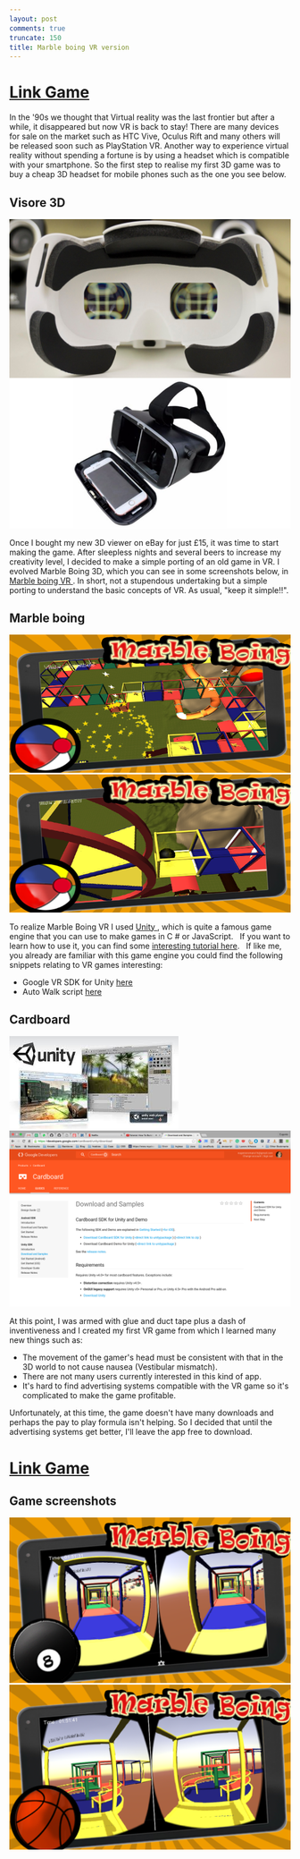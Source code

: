 ```yaml
---
layout: post
comments: true
truncate: 150
title: Marble boing VR version
---
```


<h1><a href="https://play.google.com/store/apps/details?id=com.gem.marblevirtualvr">Link Game</a></h1>

In the '90s we thought that Virtual reality was the last frontier but after a while, it disappeared but now VR is back to stay! There are many
  devices for sale on the market such as HTC Vive, Oculus Rift and many others will be released soon such as PlayStation VR.
  Another way to experience virtual reality without spending a fortune is by using a headset which is compatible with your smartphone.
  So the first step to realise my first 3D game was to buy a cheap 3D headset for mobile phones such as the one you see below.

<div id="gallery">
    <h2>Visore 3D</h2>
    <div class="row">
        <article class="6u 12u$(xsmall) work-item">
            <a href="/images/marble-boing/3D_Headset.jpg" class="image fit thumb"><img src="/images/marble-boing/3D_Headset.jpg" alt="3d headset" /></a>
        </article>
            <article class="6u 12u$(xsmall) work-item">
                <a href="/images/marble-boing/3D_Headset2.jpg" class="image fit thumb"><img src="/images/marble-boing/3D_Headset2.jpg" alt="3d headset 2" /></a>
            </article>
        </div>
</div>

Once I bought my new 3D viewer on eBay for just £15, it was time to start making the game. After sleepless nights and several beers to increase my creativity level,
   I decided to make a simple porting of an old game in VR. I evolved Marble Boing 3D, which you can see in some screenshots below,
     in <a href="https://play.google.com/store/apps/details?id=com.gem.marblevirtualvr"> Marble boing VR </a>.
     In short, not a stupendous undertaking but a simple porting to understand the basic concepts of VR. As usual, "keep it simple!!".
<div id="gallery">
    <h2>Marble boing</h2>
    <div class="row">
        <article class="6u 12u$(xsmall) work-item">
            <a href="/images/marble-boing/ScreenshotGame0.png" class="image fit thumb"><img src="/images/marble-boing/ScreenshotGame0.png" alt="screenshot old 1" /></a>
        </article>
        <article class="6u 12u$(xsmall) work-item">
            <a href="/images/marble-boing/ScreenshotGame1.png" class="image fit thumb"><img src="/images/marble-boing/ScreenshotGame1.png" alt="screenshot old 2 " /></a>
        </article>
    </div>
</div>

To realize Marble Boing VR I used <a href="https://unity3d.com/"> Unity </a>, which is quite a famous game engine that you can use to make games in C # or JavaScript.
  If you want to learn how to use it, you can find some <a href="https://unity3d.com/learn"> interesting tutorial here</a>.
  If like me, you already are familiar with this game engine you could find the following snippets relating to VR games interesting:

* Google VR SDK for Unity <a href="https://developers.google.com/vr/unity/"> here </a>
* Auto Walk script <a href="https://github.com/JuppOtto/Google-Cardboard/blob/master/Autowalk.cs"> here </a>

<div id="gallery">
    <h2>Cardboard</h2>
    <div class="row">
        <article class="6u 12u$(xsmall) work-item">
            <a href="/images/marble-boing/unity.jpg" class="image fit thumb"><img src="/images/marble-boing/unity.jpg" alt="unity" /></a>
        </article>
        <article class="6u 12u$(xsmall) work-item">
            <a href="/images/marble-boing/cardBoard.png" class="image fit thumb"><img src="/images/marble-boing/cardBoard.png" alt="Cardboard" /></a>
        </article>
    </div>
</div>

At this point, I was armed with glue and duct tape plus a dash of inventiveness and I created my first VR game from which I learned many new things such as:

* The movement of the gamer's head must be consistent with that in the 3D world to not cause nausea (Vestibular mismatch).
* There are not many users currently interested in this kind of app.
* It's hard to find advertising systems compatible with the VR game so it's complicated to make the game profitable.

Unfortunately, at this time, the game doesn't have many downloads and perhaps the pay to play formula isn't helping.
So I decided that until the advertising systems get better, I'll leave the app free to download.

<h1><a href="https://play.google.com/store/apps/details?id=com.gem.marblevirtualvr">Link Game</a></h1>

<div id="gallery">
    <h2>Game screenshots</h2>
    <div class="row">
        <article class="6u 12u$(xsmall) work-item">
            <a href="/images/marble-boing/1024-1.png" class="image fit thumb"><img src="/images/marble-boing/1024-1.png" alt="screenshot 1" /></a>
        </article>
        <article class="6u$ 12u$(xsmall) work-item">
            <a href="/images/marble-boing/1024-2.png" class="image fit thumb"><img src="/images/marble-boing/1024-2.png"  alt="screenshot 2" /></a>
        </article>
    </div>
</div>
